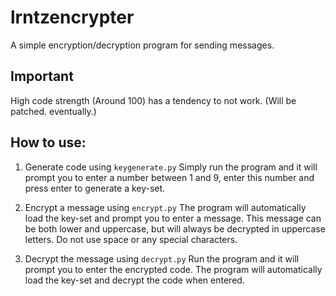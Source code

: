 # lrntzencrypter
A simple encryption/decryption program for sending messages.

## Important
High code strength (Around 100) has a tendency to not work. (Will be patched. eventually.)

## How to use:

1. Generate code using `keygenerate.py`
    Simply run the program and it will prompt you to enter a number between 1 and 9, enter this number and press enter to generate a key-set.

2. Encrypt a message using `encrypt.py`
    The program will automatically load the key-set and prompt you to enter a message. This message can be both lower and uppercase, but will always be decrypted in uppercase letters. Do not use space or any special characters.

3. Decrypt the message using `decrypt.py`
    Run the program and it will prompt you to enter the encrypted code. The program will automatically load the key-set and decrypt the code when entered.
